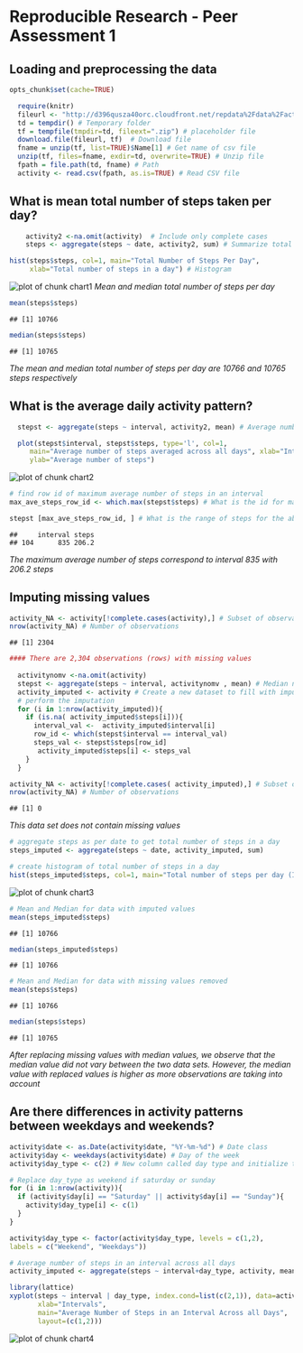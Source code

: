 # Reproducible Research - Peer Assessment 1
## Loading and preprocessing the data


```r
opts_chunk$set(cache=TRUE)
```

```r
  require(knitr)
  fileurl <- "http://d396qusza40orc.cloudfront.net/repdata%2Fdata%2Factivity.zip"
  td = tempdir() # Temporary folder
  tf = tempfile(tmpdir=td, fileext=".zip") # placeholder file
  download.file(fileurl, tf)  # Download file
  fname = unzip(tf, list=TRUE)$Name[1] # Get name of csv file 
  unzip(tf, files=fname, exdir=td, overwrite=TRUE) # Unzip file 
  fpath = file.path(td, fname) # Path
  activity <- read.csv(fpath, as.is=TRUE) # Read CSV file
```

## What is mean total number of steps taken per day?

```r
    activity2 <-na.omit(activity)  # Include only complete cases
    steps <- aggregate(steps ~ date, activity2, sum) # Summarize total number of steps by day
```

```r
hist(steps$steps, col=1, main="Total Number of Steps Per Day", 
     xlab="Total number of steps in a day") # Histogram
```

![plot of chunk chart1](figure/chart1.png) 
*Mean and median total number of steps per day*

```r
mean(steps$steps)
```

```
## [1] 10766
```

```r
median(steps$steps)
```

```
## [1] 10765
```
*The mean and median total number of steps per day are 10766 and 10765 steps respectively*

## What is the average daily activity pattern?


```r
  stepst <- aggregate(steps ~ interval, activity2, mean) # Average number of steps in intervalsacross all days
```

```r
  plot(stepst$interval, stepst$steps, type='l', col=1, 
     main="Average number of steps averaged across all days", xlab="Interval", 
     ylab="Average number of steps")
```

![plot of chunk chart2](figure/chart2.png) 

```r
# find row id of maximum average number of steps in an interval
max_ave_steps_row_id <- which.max(stepst$steps) # What is the id for maximum number of steps

stepst [max_ave_steps_row_id, ] # What is the range of steps for the above id
```

```
##     interval steps
## 104      835 206.2
```
*The maximum average number of steps correspond to interval 835 with 206.2 steps*

## Imputing missing values


```r
activity_NA <- activity[!complete.cases(activity),] # Subset of observations with missing values 
nrow(activity_NA) # Number of observations
```

```
## [1] 2304
```

```r
#### There are 2,304 observations (rows) with missing values 
  
  activitynomv <-na.omit(activity) 
  stepst <- aggregate(steps ~ interval, activitynomv , mean) # Median number of steps in intervalsacross all days
  activity_imputed <- activity # Create a new dataset to fill with imputed values
  # perform the imputation
  for (i in 1:nrow(activity_imputed)){
    if (is.na( activity_imputed$steps[i])){
      interval_val <-  activity_imputed$interval[i]
      row_id <- which(stepst$interval == interval_val)
      steps_val <- stepst$steps[row_id]
       activity_imputed$steps[i] <- steps_val
    }
  }

activity_NA <- activity[!complete.cases( activity_imputed),] # Subset of observations with missing values 
nrow(activity_NA) # Number of observations
```

```
## [1] 0
```
*This data set does not contain missing values*


```r
# aggregate steps as per date to get total number of steps in a day
steps_imputed <- aggregate(steps ~ date, activity_imputed, sum)
```

```r
# create histogram of total number of steps in a day
hist(steps_imputed$steps, col=1, main="Total number of steps per day (Imputed)", xlab="Total number of steps in a day")
```

![plot of chunk chart3](figure/chart3.png) 

```r
# Mean and Median for data with imputed values
mean(steps_imputed$steps)
```

```
## [1] 10766
```

```r
median(steps_imputed$steps)
```

```
## [1] 10766
```

```r
# Mean and Median for data with missing values removed 
mean(steps$steps)
```

```
## [1] 10766
```

```r
median(steps$steps)
```

```
## [1] 10765
```
*After replacing missing values with median values, we observe that the median value did not vary between the two data sets. However, the median value with replaced values is higher as more observations are taking into account*

## Are there differences in activity patterns between weekdays and weekends?


```r
activity$date <- as.Date(activity$date, "%Y-%m-%d") # Date class
activity$day <- weekdays(activity$date) # Day of the week
activity$day_type <- c(2) # New column called day type and initialize to weekday

# Replace day_type as weekend if saturday or sunday
for (i in 1:nrow(activity)){
  if (activity$day[i] == "Saturday" || activity$day[i] == "Sunday"){
    activity$day_type[i] <- c(1)
  }
}

activity$day_type <- factor(activity$day_type, levels = c(1,2),
labels = c("Weekend", "Weekdays")) 

# Average number of steps in an interval across all days
activity_imputed <- aggregate(steps ~ interval+day_type, activity, mean)
```

```r
library(lattice)
xyplot(steps ~ interval | day_type, index.cond=list(c(2,1)), data=activity_imputed, type="l", lty = 1, ylab="Number of steps",
       xlab="Intervals",
       main="Average Number of Steps in an Interval Across all Days",
       layout=(c(1,2)))
```

![plot of chunk chart4](figure/chart4.png) 
